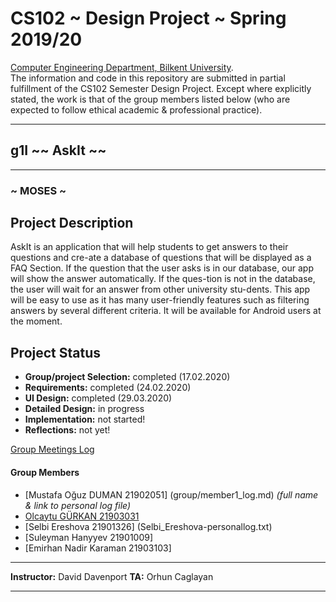 # CS102 ~ Design Project ~ Spring 2019/20
[Computer Engineering Department, Bilkent University](http://w3.cs.bilkent.edu.tr/en/).  
The information and code in this repository are submitted in partial fulfillment of the CS102 Semester Design Project. Except where explicitly stated, the work is that of the group members listed below (who are expected to follow ethical academic & professional practice).
****
## g1I ~~ AskIt ~~
****
### ~ MOSES ~

## Project Description
AskIt is an application that will help students to get answers to their questions and cre-ate a database of questions that will be displayed as a FAQ Section. If the question that the user asks is in our database, our app will show the answer automatically. If the ques-tion is not in the database, the user will wait for an answer from other university stu-dents. This app will be easy to use as it has many user-friendly features such as filtering answers by several different criteria. It will be available for Android users at the moment.
   
## Project Status
+ **Group/project Selection:** completed (17.02.2020)
+ **Requirements:** completed (24.02.2020)
+ **UI Design:** completed (29.03.2020)
+ **Detailed Design:** in progress
+ **Implementation:** not started!
+ **Reflections:** not yet!

[Group Meetings Log](group/meetingslog.md)
#### Group Members
- [Mustafa Oğuz DUMAN 21902051] (group/member1_log.md)    _(full name & link to personal log file)_
- [Olcaytu GÜRKAN 21903031](olcaytu-gurkan_log.txt)
- [Selbi Ereshova 21901326] (Selbi_Ereshova-personallog.txt) 
- [Suleyman Hanyyev 21901009]
- [Emirhan Nadir Karaman 21903103]

****
**Instructor:** David Davenport  **TA:**  Orhun Caglayan
****
